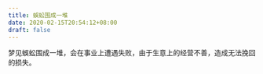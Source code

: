 ```yaml
---
title: 蜈蚣围成一堆
date: 2020-02-15T20:54:12+08:00
draft: false
---
```


梦见蜈蚣围成一堆，会在事业上遭遇失败，由于生意上的经营不善，造成无法挽回的损失。

